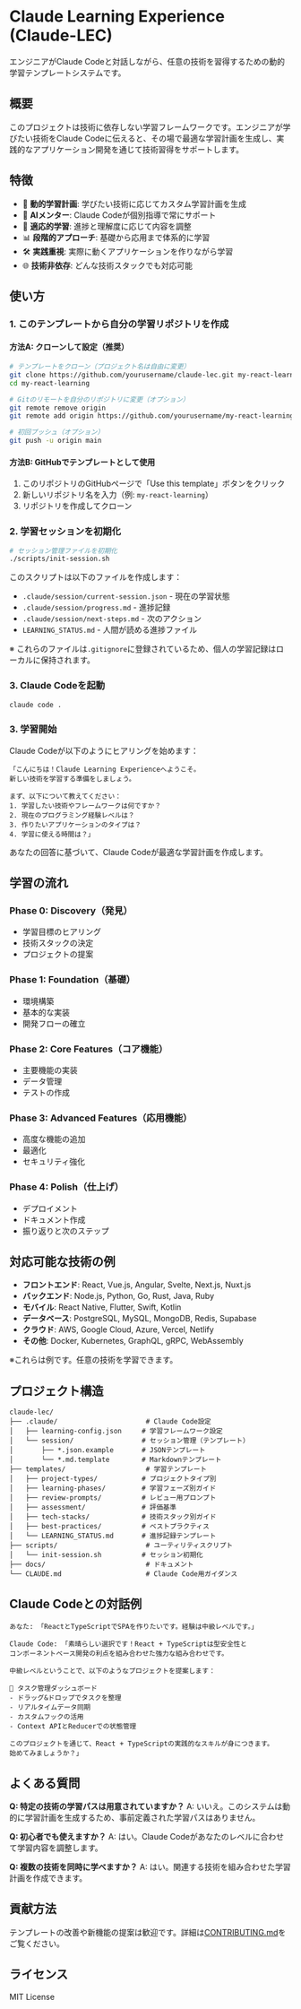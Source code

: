 # Claude Learning Experience (Claude-LEC)

エンジニアがClaude Codeと対話しながら、任意の技術を習得するための動的学習テンプレートシステムです。

## 概要

このプロジェクトは技術に依存しない学習フレームワークです。エンジニアが学びたい技術をClaude Codeに伝えると、その場で最適な学習計画を生成し、実践的なアプリケーション開発を通じて技術習得をサポートします。

## 特徴

- 🎯 **動的学習計画**: 学びたい技術に応じてカスタム学習計画を生成
- 🤖 **AIメンター**: Claude Codeが個別指導で常にサポート
- 🔄 **適応的学習**: 進捗と理解度に応じて内容を調整
- 📊 **段階的アプローチ**: 基礎から応用まで体系的に学習
- 🛠 **実践重視**: 実際に動くアプリケーションを作りながら学習
- 🌐 **技術非依存**: どんな技術スタックでも対応可能

## 使い方

### 1. このテンプレートから自分の学習リポジトリを作成

#### 方法A: クローンして設定（推奨）
```bash
# テンプレートをクローン（プロジェクト名は自由に変更）
git clone https://github.com/yourusername/claude-lec.git my-react-learning
cd my-react-learning

# Gitのリモートを自分のリポジトリに変更（オプション）
git remote remove origin
git remote add origin https://github.com/yourusername/my-react-learning.git

# 初回プッシュ（オプション）
git push -u origin main
```

#### 方法B: GitHubでテンプレートとして使用
1. このリポジトリのGitHubページで「Use this template」ボタンをクリック
2. 新しいリポジトリ名を入力（例: `my-react-learning`）
3. リポジトリを作成してクローン

### 2. 学習セッションを初期化

```bash
# セッション管理ファイルを初期化
./scripts/init-session.sh
```

このスクリプトは以下のファイルを作成します：
- `.claude/session/current-session.json` - 現在の学習状態
- `.claude/session/progress.md` - 進捗記録
- `.claude/session/next-steps.md` - 次のアクション
- `LEARNING_STATUS.md` - 人間が読める進捗ファイル

※ これらのファイルは`.gitignore`に登録されているため、個人の学習記録はローカルに保持されます。

### 3. Claude Codeを起動

```bash
claude code .
```

### 3. 学習開始

Claude Codeが以下のようにヒアリングを始めます：

```
「こんにちは！Claude Learning Experienceへようこそ。
新しい技術を学習する準備をしましょう。

まず、以下について教えてください：
1. 学習したい技術やフレームワークは何ですか？
2. 現在のプログラミング経験レベルは？
3. 作りたいアプリケーションのタイプは？
4. 学習に使える時間は？」
```

あなたの回答に基づいて、Claude Codeが最適な学習計画を作成します。

## 学習の流れ

### Phase 0: Discovery（発見）
- 学習目標のヒアリング
- 技術スタックの決定
- プロジェクトの提案

### Phase 1: Foundation（基礎）
- 環境構築
- 基本的な実装
- 開発フローの確立

### Phase 2: Core Features（コア機能）
- 主要機能の実装
- データ管理
- テストの作成

### Phase 3: Advanced Features（応用機能）
- 高度な機能の追加
- 最適化
- セキュリティ強化

### Phase 4: Polish（仕上げ）
- デプロイメント
- ドキュメント作成
- 振り返りと次のステップ

## 対応可能な技術の例

- **フロントエンド**: React, Vue.js, Angular, Svelte, Next.js, Nuxt.js
- **バックエンド**: Node.js, Python, Go, Rust, Java, Ruby
- **モバイル**: React Native, Flutter, Swift, Kotlin
- **データベース**: PostgreSQL, MySQL, MongoDB, Redis, Supabase
- **クラウド**: AWS, Google Cloud, Azure, Vercel, Netlify
- **その他**: Docker, Kubernetes, GraphQL, gRPC, WebAssembly

※これらは例です。任意の技術を学習できます。

## プロジェクト構造

```
claude-lec/
├── .claude/                      # Claude Code設定
│   ├── learning-config.json     # 学習フレームワーク設定
│   └── session/                 # セッション管理（テンプレート）
│       ├── *.json.example       # JSONテンプレート
│       └── *.md.template        # Markdownテンプレート
├── templates/                    # 学習テンプレート
│   ├── project-types/           # プロジェクトタイプ別
│   ├── learning-phases/         # 学習フェーズ別ガイド
│   ├── review-prompts/          # レビュー用プロンプト
│   ├── assessment/              # 評価基準
│   ├── tech-stacks/             # 技術スタック別ガイド
│   ├── best-practices/          # ベストプラクティス
│   └── LEARNING_STATUS.md       # 進捗記録テンプレート
├── scripts/                      # ユーティリティスクリプト
│   └── init-session.sh          # セッション初期化
├── docs/                         # ドキュメント
└── CLAUDE.md                     # Claude Code用ガイダンス
```

## Claude Codeとの対話例

```
あなた: 「ReactとTypeScriptでSPAを作りたいです。経験は中級レベルです。」

Claude Code: 「素晴らしい選択です！React + TypeScriptは型安全性と
コンポーネントベース開発の利点を組み合わせた強力な組み合わせです。

中級レベルということで、以下のようなプロジェクトを提案します：

📱 タスク管理ダッシュボード
- ドラッグ&ドロップでタスクを整理
- リアルタイムデータ同期
- カスタムフックの活用
- Context APIとReducerでの状態管理

このプロジェクトを通じて、React + TypeScriptの実践的なスキルが身につきます。
始めてみましょうか？」
```

## よくある質問

**Q: 特定の技術の学習パスは用意されていますか？**
A: いいえ。このシステムは動的に学習計画を生成するため、事前定義された学習パスはありません。

**Q: 初心者でも使えますか？**
A: はい。Claude Codeがあなたのレベルに合わせて学習内容を調整します。

**Q: 複数の技術を同時に学べますか？**
A: はい。関連する技術を組み合わせた学習計画を作成できます。

## 貢献方法

テンプレートの改善や新機能の提案は歓迎です。詳細は[CONTRIBUTING.md](docs/CONTRIBUTING.md)をご覧ください。

## ライセンス

MIT License
